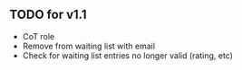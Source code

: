 ## TODO for v1.1
- CoT role
- Remove from waiting list with email
- Check for waiting list entries no longer valid (rating, etc)
